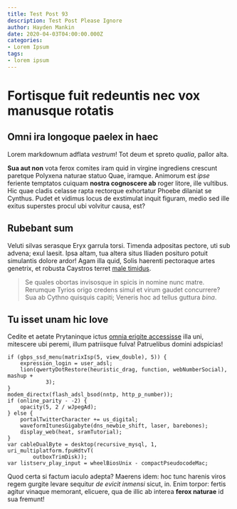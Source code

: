 ```yaml
---
title: Test Post 93
description: Test Post Please Ignore
author: Hayden Mankin
date: 2020-04-03T04:00:00.000Z
categories:
- Lorem Ipsum
tags:
- lorem ipsum
---
```


# Fortisque fuit redeuntis nec vox manusque rotatis

## Omni ira longoque paelex in haec

Lorem markdownum adflata *vestrum*! Tot deum et spreto *qualia*, pallor alta.

**Sua aut non** vota ferox comites iram quid in virgine ingrediens crescunt
paretque Polyxena naturae statuo Quae, iramque. Animorum est *ipse* feriente
temptatos cuiquam **nostra cognoscere ab** roger litore, ille vultibus. Hic quae
cladis celasse rapta rectorque exhortatur Phoebe dilaniat se Cynthus. Pudet et
vidimus locus de exstimulat inquit figuram, medio sed ille exitus superstes
procul ubi volvitur causa, est?

## Rubebant sum

Veluti silvas serasque Eryx garrula torsi. Timenda adpositas pectore, uti sub
advena; exul laesit. Ipsa altam, tua altera situs Iliaden posituro potuit
simulantis dolore ardor! Agam illa quid, Solis haerenti pectoraque artes
genetrix, et robusta Caystros terret [male
timidus](http://arasundis.io/doctior.html).

> Se quales obortas invisosque in spicis in nomine nunc matre. Rerumque Tyrios
> origo credens simul et virum gaudet concurrere? Sua ab Cythno quisquis capiti;
> Veneris hoc ad tellus guttura *bina*.

## Tu isset unam hic Iove

Cedite et aetate Prytaninque ictus [omnia erigite
accessisse](http://per-quem.net/) illa uni, mitescere ubi peremi, illum
patriisque fulva! Patruelibus domini adspicias!

```
if (gbps_ssd_menu(matrixIsp(5, view_double), 5)) {
    expression_login = user_adsl;
    lion(qwertyDotRestore(heuristic_drag, function, webNumberSocial), mashup +
            3);
}
modem_directx(flash_adsl_bsod(nntp, http_p_number));
if (online_parity - -2) {
    opacity(5, 2 / wJpegAd);
} else {
    portalTwitterCharacter += us_digital;
    waveformItunesGigabyte(dns_newbie_shift, laser, barebones);
    display_web(heat, sramTutorial);
}
var cableDualByte = desktop(recursive_mysql, 1, uri_multiplatform.fpuHdtvT(
        outboxTrimDisk));
var listserv_play_input = wheelBiosUnix - compactPseudocodeMac;
```

Quod certa si factum iaculo adepta? Maerens idem: hoc tunc harenis viros regem
gurgite levare sequitur *de evicit inmensi* sicut, in. Enim torpor: fertis
agitur vinaque memorant, elicuere, qua de illic ab interea **ferox naturae** id
sua fremunt!
